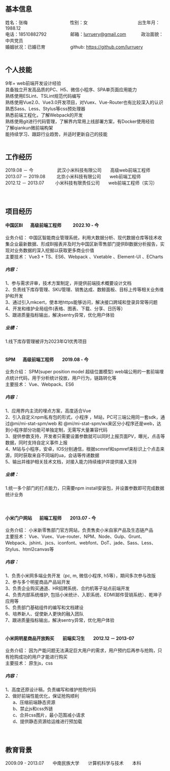 ## 基本信息
姓名：张梅&nbsp;&nbsp;&nbsp;&nbsp;&nbsp;&nbsp;&nbsp;&nbsp;&nbsp;&nbsp;&nbsp;&nbsp;&nbsp;&nbsp;&nbsp;&nbsp;&nbsp;&nbsp;&nbsp;&nbsp;&nbsp;&nbsp;&nbsp;&nbsp;&nbsp;&nbsp;&nbsp;&nbsp;&nbsp;&nbsp;&nbsp;&nbsp;&nbsp;&nbsp;性别：女&nbsp;&nbsp;&nbsp;&nbsp;&nbsp;&nbsp;&nbsp;&nbsp;&nbsp;&nbsp;&nbsp;&nbsp;&nbsp;&nbsp;&nbsp;&nbsp;&nbsp;&nbsp;&nbsp;&nbsp;&nbsp;&nbsp;&nbsp;&nbsp;&nbsp;&nbsp;&nbsp;&nbsp;&nbsp;&nbsp;&nbsp;&nbsp;&nbsp;&nbsp;&nbsp;&nbsp;&nbsp;&nbsp;&nbsp;&nbsp;出生年月：1988.12<br /> 
电话：18510882792&nbsp;&nbsp;&nbsp;&nbsp;&nbsp;&nbsp; &nbsp;&nbsp;&nbsp;&nbsp;&nbsp;&nbsp;&nbsp;&nbsp;&nbsp;&nbsp;&nbsp;&nbsp;邮箱：lurruery@gmail.com&nbsp;&nbsp;&nbsp;&nbsp;&nbsp;&nbsp;&nbsp;&nbsp;&nbsp;&nbsp;&nbsp;&nbsp;政治面貌：中共党员<br />
婚姻状况：已婚已育&nbsp;&nbsp;&nbsp;&nbsp;&nbsp;&nbsp;&nbsp;&nbsp;&nbsp;&nbsp;&nbsp; &nbsp;&nbsp;&nbsp;&nbsp;&nbsp;&nbsp;&nbsp;
github: https://github.com/lurruery
<br />
<br />
## 个人技能
9年+ web前端开发设计经验<br />
具备独立开发高品质的PC、H5、微信小程序、SPA单页面应用能力<br />
熟练使用ESLint、TSLint规范代码编写<br />
熟练使用Vue2.0、Vue3.0开发项目，对Vuex、Vue-Router也有比较深入的认识<br />
熟悉Sass、Less、Stylus等css预处理器<br />
熟悉前端工程化，了解Webpack的开发<br />
熟练使用git进行代码管理，了解界内常用上线部署方案，有Docker使用经验<br />
了解qiankun微前端构架<br />
能持续学习、跟踪行业趋势，并适时更新自己的技能
<br />
<br />
## 工作经历
2019.08 － 今&nbsp;&nbsp;&nbsp;&nbsp;&nbsp;&nbsp; &nbsp;&nbsp;&nbsp;&nbsp;&nbsp;&nbsp;&nbsp;&nbsp;&nbsp;&nbsp;&nbsp;&nbsp;武汉小米科技有限公司&nbsp;&nbsp;&nbsp;&nbsp;&nbsp;&nbsp; 高级web前端工程师<br />
2013.07 － 2019.08&nbsp;&nbsp;&nbsp;&nbsp;&nbsp;&nbsp;&nbsp;&nbsp;&nbsp;北京小米科技有限公司&nbsp;&nbsp;&nbsp;&nbsp;&nbsp;&nbsp;&nbsp;web前端工程师<br /> 
2012.12 － 2013.07&nbsp;&nbsp;&nbsp;&nbsp;&nbsp;&nbsp;&nbsp;&nbsp;&nbsp;小米科技有限责任公司&nbsp;&nbsp;&nbsp;&nbsp;&nbsp;&nbsp;&nbsp;web前端工程师（实习）   
<br />
<br />
## 项目经历
#### 中国区BI &nbsp;&nbsp;&nbsp;&nbsp;&nbsp;&nbsp;高级前端工程师 &nbsp;&nbsp;&nbsp;&nbsp;&nbsp;&nbsp;&nbsp;&nbsp;&nbsp; 2022.10 - 今 
业务介绍： 中国区智能商业管理系统，利用大数据分析、现代数据仓库等技术收集企业最新数据、形成BI报表并及时为中国区新零售部门提供BI数据分析报告，实现对业务数据的深入挖掘以获取更多商业价值<br />
主要技术： Vue3 + TS、ES6、Webpack 、Vxetable 、Element-UI 、ECharts<br />
##### 内容： <br />
1、参与需求评审，技术方案制定，并提供前端技术概要设计文档<br />
2、负责线下库存管理、SKU管理、销售达成、数鲸面板、目标上传等相关业务维护和开发<br />
3、通过引入mkcert，使本地https能够访问，解决接口跨域和登录异常等问题<br />
4、开发和维护全局组件(表格、图表、下载、分享、日历等）<br />
5、跟进质量指标输出，解决sentry异常，优化用户体验
##### 业绩： <br />   
1.线下库存管理被评为2023年Q1优秀项目
<br />
<br />
#### SPM &nbsp;&nbsp;&nbsp;&nbsp;&nbsp;&nbsp;高级前端工程师 &nbsp;&nbsp;&nbsp;&nbsp;&nbsp;&nbsp; 2019.08 - 今 
业务介绍： SPM(super position model 超级位置模型) web端公用的一套前端埋点统计代码，用于分析统计投放，用户行为，链路转化等<br />
主要技术： Vue、Webpack、ES6<br />
##### 内容： <br />
1、应用界内主流的埋点方案，高度适合Vue <br />
2、引入自定义npm私有包的形式，小程序 ，M站，PC可三端公用同一套sdk，通过@mi/mi-stat-spm/web 和 @mi/mi-stat-spm/wx来区分小程序还是web，达到小程序部分功能可单独定制，无需写大量兼容代码<br />
3、提供参数支持，开发者只需要设置参数就可以同时上报页面PV，曝光，点击等数据，同时支持自定义事件上报<br />
4、M站与小程序，安卓，IOS分别通信，根据scmref和spmref来标识上个点击来源，同时获取来自不同端的ua，会话等传递数据<br />
5、输出并维护相关技术文档，对接入能力持续维护并提供接入支持<br />
##### 业绩： <br />   
1.统一多个部门的打点能力，只需要npm install安装包，并设置参数即可完成数据统计业务<br />
<br />
<br />
#### 小米门户网站 &nbsp;&nbsp;&nbsp;&nbsp;&nbsp;&nbsp;前端工程师 &nbsp;&nbsp;&nbsp;&nbsp;&nbsp;&nbsp;  2013.07 - 今
业务介绍： 小米新零售部门官方网站，负责售卖小米自家产品及生态链产品<br />
主要技术： Vue、Vuex、Vue-router、NPM、Node、Gulp、Grunt、Webpack、jshint、jscs、iconfont、webfont、DoT、jade、Sass、Less、Stylus、html2canvas等     
##### 内容： <br />
1、负责小米网多端业务开发（pc, m, 微信小程序, h5等），期间多次参与改版<br />
2、参与多个明星商品产品站开发<br />
3、负责企业购买通道、HR招聘系统、合约机等子站点前端开发<br />
4、负责内部系统维护, 包括小米统计、入职系统、EDM(邮件营销系统）、乾坤子应用等<br />
5、负责部门基础组件的编写和文档建设<br />
6、培养新人、促使新人更快的融入团队<br />
7、跟进质量指标输出，解决sentry异常，优化用户体验
<br />
<br />
#### 小米网明星商品开放购买 &nbsp;&nbsp;&nbsp;&nbsp;&nbsp;&nbsp; 前端实习生 &nbsp;&nbsp;&nbsp;&nbsp;&nbsp;&nbsp; 2012.12 － 2013-07 
业务介绍： 因为产能问题无法满足巨大用户的需求，用户预约后再参与抢购，只有抢购成功的用户才能进行购买<br />
主要技术： 原生js，css<br />
##### 内容： <br />
1、高度还原设计稿，负责编写和维护抢购代码<br />
2、做好前端性能优化，保证抢购顺利<br />
&nbsp;&nbsp;&nbsp;&nbsp;&nbsp;&nbsp;a、压缩前端静态资源<br />
&nbsp;&nbsp;&nbsp;&nbsp;&nbsp;&nbsp;b、禁止js和css外链<br />
&nbsp;&nbsp;&nbsp;&nbsp;&nbsp;&nbsp;c、合并css图片，最小范围减小请求<br />
&nbsp;&nbsp;&nbsp;&nbsp;&nbsp;&nbsp;d、提供静态资源给运维进行预加载<br />
<br />
<br />
## 教育背景
2009.09 - 2013.07&nbsp;&nbsp;&nbsp;&nbsp;&nbsp;&nbsp;&nbsp;中南民族大学&nbsp;&nbsp;&nbsp;&nbsp;&nbsp;&nbsp;&nbsp;计算机科学与技术&nbsp;&nbsp;&nbsp;&nbsp;&nbsp;&nbsp;&nbsp;本科  
